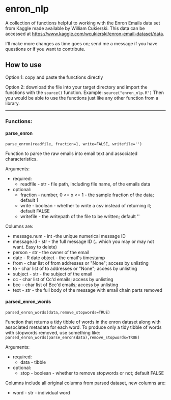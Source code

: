 # enron_nlp
A collection of functions helpful to working with the Enron Emails data set from Kaggle made available by William Cukierski. This data can be accessed at https://www.kaggle.com/wcukierski/enron-email-dataset/data.  

I'll make more changes as time goes on; send me a message if you have questions or if you want to contribute. 

## How to use
Option 1: copy and paste the functions directly

Option 2: download the file into your target directory and import the functions with the `source()` function.
  Example:
  `source("enron_nlp.R")`
  Then you would be able to use the functions just like any other function from a library.
  

---

### Functions:

#### parse_enron 
`parse_enron(readfile, fraction=1, write=FALSE, writefile='')`

Function to parse the raw emails into email text and associated characteristics. 

Arguments:
  * required:
    * readfile - str - file path, including file name, of the emails data
  * optional:
    * fraction - number, 0 <= x <= 1 - the sample fraction of the data; default 1
    * write - boolean - whether to write a csv instead of returning it; default FALSE
    * writefile - the writepath of the file to be written; default ''
    
Columns are:

  * message.num - int -the unique numerical message ID
  * message.id - str - the full message ID (...which you may or may not want. Easy to delete)
  * person - str - the owner of the email
  * date - R date object - the email's timestamp
  * from - char list of from addresses or "None"; access by unlisting
  * to - char list of to addresses or "None"; access by unlisting
  * subject - str - the subject of the email
  * cc - char list of Cc'd emails; access by unlisting
  * bcc - char list of Bcc'd emails; access by unlisting
  * text - str - the full body of the message with email chain parts removed
  
 #### parsed_enron_words

`parsed_enron_words(data,remove_stopwords=TRUE)`

Function that returns a tidy tibble of words in the enron dataset along with associated metadata for each word. To produce only a tidy tibble of words with stopwords removed, use something like:
    `parsed_enron_words(parse_enron(data),remove_stopwords=TRUE)`

Arguments:
  * required:
    * data - tibble 
  * optional:
    * stop - boolean - whether to remove stopwords or not; default FALSE
    
Columns include all original columns from parsed dataset, new columns are:

  * word - str - individual word
  
